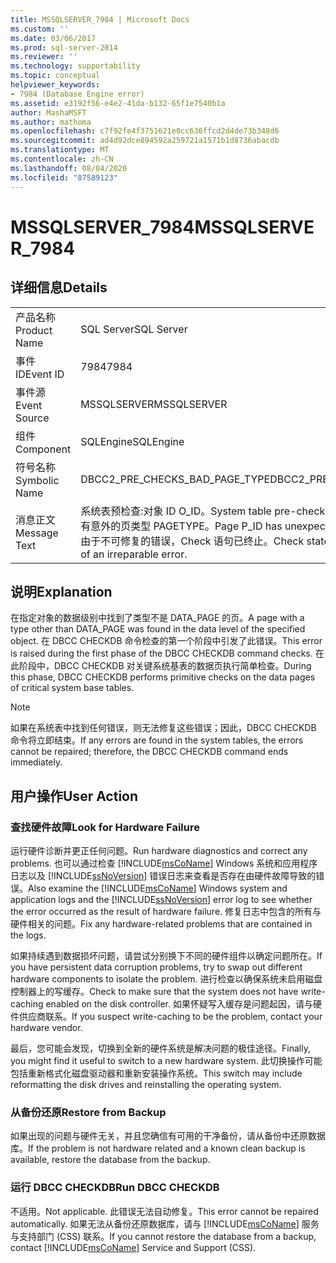 ```yaml
---
title: MSSQLSERVER_7984 | Microsoft Docs
ms.custom: ''
ms.date: 03/06/2017
ms.prod: sql-server-2014
ms.reviewer: ''
ms.technology: supportability
ms.topic: conceptual
helpviewer_keywords:
- 7984 (Database Engine error)
ms.assetid: e3192f56-e4e2-41da-b132-65f1e7540b1a
author: MashaMSFT
ms.author: mathoma
ms.openlocfilehash: c7f92fe4f3751621e0cc636ffcd2d4de73b348d6
ms.sourcegitcommit: ad4d92dce894592a259721a1571b1d8736abacdb
ms.translationtype: MT
ms.contentlocale: zh-CN
ms.lasthandoff: 08/04/2020
ms.locfileid: "87589123"
---
```

# <a name="mssqlserver_7984"></a><span data-ttu-id="720c1-102">MSSQLSERVER_7984</span><span class="sxs-lookup"><span data-stu-id="720c1-102">MSSQLSERVER_7984</span></span>
    
## <a name="details"></a><span data-ttu-id="720c1-103">详细信息</span><span class="sxs-lookup"><span data-stu-id="720c1-103">Details</span></span>  
  
|||  
|-|-|  
|<span data-ttu-id="720c1-104">产品名称</span><span class="sxs-lookup"><span data-stu-id="720c1-104">Product Name</span></span>|<span data-ttu-id="720c1-105">SQL Server</span><span class="sxs-lookup"><span data-stu-id="720c1-105">SQL Server</span></span>|  
|<span data-ttu-id="720c1-106">事件 ID</span><span class="sxs-lookup"><span data-stu-id="720c1-106">Event ID</span></span>|<span data-ttu-id="720c1-107">7984</span><span class="sxs-lookup"><span data-stu-id="720c1-107">7984</span></span>|  
|<span data-ttu-id="720c1-108">事件源</span><span class="sxs-lookup"><span data-stu-id="720c1-108">Event Source</span></span>|<span data-ttu-id="720c1-109">MSSQLSERVER</span><span class="sxs-lookup"><span data-stu-id="720c1-109">MSSQLSERVER</span></span>|  
|<span data-ttu-id="720c1-110">组件</span><span class="sxs-lookup"><span data-stu-id="720c1-110">Component</span></span>|<span data-ttu-id="720c1-111">SQLEngine</span><span class="sxs-lookup"><span data-stu-id="720c1-111">SQLEngine</span></span>|  
|<span data-ttu-id="720c1-112">符号名称</span><span class="sxs-lookup"><span data-stu-id="720c1-112">Symbolic Name</span></span>|<span data-ttu-id="720c1-113">DBCC2_PRE_CHECKS_BAD_PAGE_TYPE</span><span class="sxs-lookup"><span data-stu-id="720c1-113">DBCC2_PRE_CHECKS_BAD_PAGE_TYPE</span></span>|  
|<span data-ttu-id="720c1-114">消息正文</span><span class="sxs-lookup"><span data-stu-id="720c1-114">Message Text</span></span>|<span data-ttu-id="720c1-115">系统表预检查:对象 ID O_ID。</span><span class="sxs-lookup"><span data-stu-id="720c1-115">System table pre-checks: Object ID O_ID.</span></span> <span data-ttu-id="720c1-116">页 P_ID 具有意外的页类型 PAGETYPE。</span><span class="sxs-lookup"><span data-stu-id="720c1-116">Page P_ID has unexpected page type PAGETYPE.</span></span> <span data-ttu-id="720c1-117">由于不可修复的错误，Check 语句已终止。</span><span class="sxs-lookup"><span data-stu-id="720c1-117">Check statement terminated because of an irreparable error.</span></span>|  
  
## <a name="explanation"></a><span data-ttu-id="720c1-118">说明</span><span class="sxs-lookup"><span data-stu-id="720c1-118">Explanation</span></span>  
 <span data-ttu-id="720c1-119">在指定对象的数据级别中找到了类型不是 DATA_PAGE 的页。</span><span class="sxs-lookup"><span data-stu-id="720c1-119">A page with a type other than DATA_PAGE was found in the data level of the specified object.</span></span> <span data-ttu-id="720c1-120">在 DBCC CHECKDB 命令检查的第一个阶段中引发了此错误。</span><span class="sxs-lookup"><span data-stu-id="720c1-120">This error is raised during the first phase of the DBCC CHECKDB command checks.</span></span> <span data-ttu-id="720c1-121">在此阶段中，DBCC CHECKDB 对关键系统基表的数据页执行简单检查。</span><span class="sxs-lookup"><span data-stu-id="720c1-121">During this phase, DBCC CHECKDB performs primitive checks on the data pages of critical system base tables.</span></span>  
  
> [!NOTE]  
>  <span data-ttu-id="720c1-122">如果在系统表中找到任何错误，则无法修复这些错误；因此，DBCC CHECKDB 命令将立即结束。</span><span class="sxs-lookup"><span data-stu-id="720c1-122">If any errors are found in the system tables, the errors cannot be repaired; therefore, the DBCC CHECKDB command ends immediately.</span></span>  
  
## <a name="user-action"></a><span data-ttu-id="720c1-123">用户操作</span><span class="sxs-lookup"><span data-stu-id="720c1-123">User Action</span></span>  
  
### <a name="look-for-hardware-failure"></a><span data-ttu-id="720c1-124">查找硬件故障</span><span class="sxs-lookup"><span data-stu-id="720c1-124">Look for Hardware Failure</span></span>  
 <span data-ttu-id="720c1-125">运行硬件诊断并更正任何问题。</span><span class="sxs-lookup"><span data-stu-id="720c1-125">Run hardware diagnostics and correct any problems.</span></span> <span data-ttu-id="720c1-126">也可以通过检查 [!INCLUDE[msCoName](../../includes/msconame-md.md)] Windows 系统和应用程序日志以及 [!INCLUDE[ssNoVersion](../../includes/ssnoversion-md.md)] 错误日志来查看是否存在由硬件故障导致的错误。</span><span class="sxs-lookup"><span data-stu-id="720c1-126">Also examine the [!INCLUDE[msCoName](../../includes/msconame-md.md)] Windows system and application logs and the [!INCLUDE[ssNoVersion](../../includes/ssnoversion-md.md)] error log to see whether the error occurred as the result of hardware failure.</span></span> <span data-ttu-id="720c1-127">修复日志中包含的所有与硬件相关的问题。</span><span class="sxs-lookup"><span data-stu-id="720c1-127">Fix any hardware-related problems that are contained in the logs.</span></span>  
  
 <span data-ttu-id="720c1-128">如果持续遇到数据损坏问题，请尝试分别换下不同的硬件组件以确定问题所在。</span><span class="sxs-lookup"><span data-stu-id="720c1-128">If you have persistent data corruption problems, try to swap out different hardware components to isolate the problem.</span></span> <span data-ttu-id="720c1-129">进行检查以确保系统未启用磁盘控制器上的写缓存。</span><span class="sxs-lookup"><span data-stu-id="720c1-129">Check to make sure that the system does not have write-caching enabled on the disk controller.</span></span> <span data-ttu-id="720c1-130">如果怀疑写入缓存是问题起因，请与硬件供应商联系。</span><span class="sxs-lookup"><span data-stu-id="720c1-130">If you suspect write-caching to be the problem, contact your hardware vendor.</span></span>  
  
 <span data-ttu-id="720c1-131">最后，您可能会发现，切换到全新的硬件系统是解决问题的极佳途径。</span><span class="sxs-lookup"><span data-stu-id="720c1-131">Finally, you might find it useful to switch to a new hardware system.</span></span> <span data-ttu-id="720c1-132">此切换操作可能包括重新格式化磁盘驱动器和重新安装操作系统。</span><span class="sxs-lookup"><span data-stu-id="720c1-132">This switch may include reformatting the disk drives and reinstalling the operating system.</span></span>  
  
### <a name="restore-from-backup"></a><span data-ttu-id="720c1-133">从备份还原</span><span class="sxs-lookup"><span data-stu-id="720c1-133">Restore from Backup</span></span>  
 <span data-ttu-id="720c1-134">如果出现的问题与硬件无关，并且您确信有可用的干净备份，请从备份中还原数据库。</span><span class="sxs-lookup"><span data-stu-id="720c1-134">If the problem is not hardware related and a known clean backup is available, restore the database from the backup.</span></span>  
  
### <a name="run-dbcc-checkdb"></a><span data-ttu-id="720c1-135">运行 DBCC CHECKDB</span><span class="sxs-lookup"><span data-stu-id="720c1-135">Run DBCC CHECKDB</span></span>  
 <span data-ttu-id="720c1-136">不适用。</span><span class="sxs-lookup"><span data-stu-id="720c1-136">Not applicable.</span></span> <span data-ttu-id="720c1-137">此错误无法自动修复。</span><span class="sxs-lookup"><span data-stu-id="720c1-137">This error cannot be repaired automatically.</span></span> <span data-ttu-id="720c1-138">如果无法从备份还原数据库，请与 [!INCLUDE[msCoName](../../includes/msconame-md.md)] 服务与支持部门 (CSS) 联系。</span><span class="sxs-lookup"><span data-stu-id="720c1-138">If you cannot restore the database from a backup, contact [!INCLUDE[msCoName](../../includes/msconame-md.md)] Service and Support (CSS).</span></span>  
  
  
